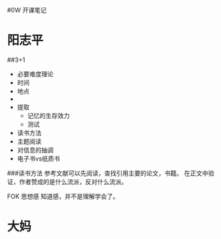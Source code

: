 #0W 开课笔记

# 阳志平

##3+1
- 必要难度理论
 - 时间
 - 地点
 - 
 - 提取
   - 记忆的生存效力
   - 测试
- 读书方法
 - 主题阅读
- 对信息的抽调 
- 电子书vs纸质书




###读书方法
参考文献可以先阅读，查找引用主要的论文，书籍。
在正文中验证，作者赞成的是什么流派，反对什么流派。

FOK 思想感 知道感，并不是理解学会了。

# 大妈




